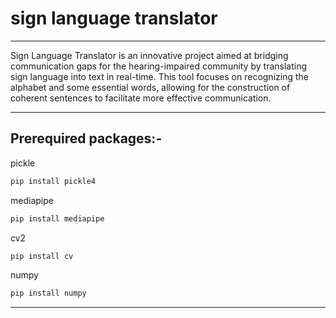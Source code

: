 # sign language translator
 
----
Sign Language Translator is an innovative project aimed at bridging communication gaps for the hearing-impaired community by translating sign language into text in real-time. This tool focuses on recognizing the alphabet and some essential words, allowing for the construction of coherent sentences to facilitate more effective communication.
 
---
## Prerequired packages:-
pickle
```python
pip install pickle4
```
mediapipe  
```python
pip install mediapipe
```
 
cv2
```python
pip install cv
```
 
numpy 
```python
pip install numpy
```
----
